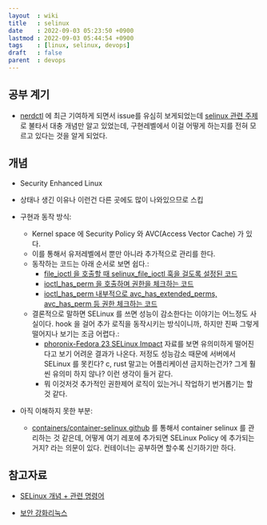 ```yaml
---
layout  : wiki
title   : selinux
date    : 2022-09-03 05:23:50 +0900
lastmod : 2022-09-03 05:44:54 +0900
tags    : [linux, selinux, devops]
draft   : false
parent  : devops
---
```


## 공부 계기
- [nerdctl](https://github.com/containerd/nerdctl) 에 최근 기여하게 되면서 issue를 유심히 보게되었는데 [selinux 관련 주제](https://github.com/containerd/nerdctl/issues/1336)로 불타서 대충 개념만 알고 있었는데, 구현레벨에서 이걸 어떻게 하는지를 전혀 모르고 있다는 것을 알게 되었다.

## 개념
- Security Enhanced Linux
- 상태나 생긴 이유나 이런건 다른 곳에도 많이 나와있으므로 스킵
- 구현과 동작 방식:
  - Kernel space 에 Security Policy 와 AVC(Access Vector Cache) 가 있다.
  - 이를 통해서 유저레벨에서 뿐만 아니라 추가적으로 관리를 한다.
  - 동작하는 코드는 아래 순서로 보면 쉽다.:
    - [file_ioctl 을 호출할 때 selinux_file_ioctl 훅을 걸도록 설정된 코드](https://elixir.bootlin.com/linux/latest/source/security/selinux/hooks.c#L7081)
    - [ioctl_has_perm 을 호출하며 권한을 체크하는 코드](https://elixir.bootlin.com/linux/latest/source/security/selinux/hooks.c#L3684)
    - [ioctl_has_perm 내부적으로 avc_has_extended_perms, avc_has_perm 등 권한 체크하는 코드](https://elixir.bootlin.com/linux/latest/source/security/selinux/hooks.c#L3642)
  - 결론적으로 말하면 SELinux 를 쓰면 성능이 감소한다는 이야기는 어느정도 사실이다. hook 을 걸어 추가 로직을 동작시키는 방식이니까, 하지만 진짜 그렇게 떨어지나 보기는 조금 어렵다.:
    - [phoronix-Fedora 23 SELinux Impact](https://www.phoronix.com/news/Fedora-23-SELinux-Impact) 자료를 보면 유의미하게 떨어진다고 보기 어려운 결과가 나온다. 저정도 성능감소 때문에 서버에서 SELinux 를 못킨다? c, rust 말고는 어플리케이션 금지하는건가? 그게 훨씬 유의미 하지 않나? 이런 생각이 들거 같다.
    - 뭐 이것저것 추가적인 권한제어 로직이 있는거니 작업하기 번거롭기는 할 것 같다.

- 아직 이해하지 못한 부분:
  - [containers/container-selinux github](https://github.com/containers/container-selinux) 를 통해서 container selinux 를 관리하는 것 같은데, 어떻게 여기 레포에 추가되면 SELinux Policy 에 추가되는거지? 라는 의문이 있다. 컨테이너는 공부하면 할수록 신기하기만 하다.


## 참고자료
- [SELinux 개념 + 관련 명령어](https://it-serial.tistory.com/entry/Linux-SELinux-%EA%B0%9C%EB%85%90-%EA%B4%80%EB%A0%A8-%EB%AA%85%EB%A0%B9%EC%96%B4)

- [보안 강화리눅스](https://lesstif.gitbook.io/web-service-hardening/selinux)
